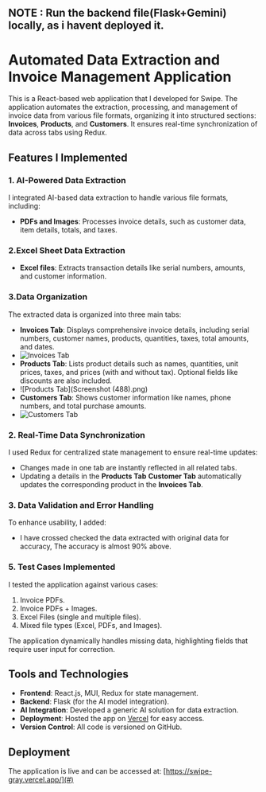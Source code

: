 ## NOTE : Run the backend file(Flask+Gemini) locally, as i havent deployed it. 

# Automated Data Extraction and Invoice Management Application

This is a React-based web application that I developed for Swipe. The application automates the extraction, processing, and management of invoice data from various file formats, organizing it into structured sections: **Invoices**, **Products**, and **Customers**. It ensures real-time synchronization of data across tabs using Redux.

## Features I Implemented

### 1. AI-Powered Data Extraction
I integrated AI-based data extraction to handle various file formats, including:

- **PDFs and Images**: Processes invoice details, such as customer data, item details, totals, and taxes.

### 2.Excel Sheet Data Extraction
- **Excel files**: Extracts transaction details like serial numbers, amounts, and customer information.
### 3.Data Organization
The extracted data is organized into three main tabs:
- **Invoices Tab**: Displays comprehensive invoice details, including serial numbers, customer names, products, quantities, taxes, total amounts, and dates.
- ![Invoices Tab]([path/to/image-invoices-tab.png](https://github.com/Rohithchowk/swipe/blob/main/Screenshot%20(489).png?raw=true))
- **Products Tab**: Lists product details such as names, quantities, unit prices, taxes, and prices (with and without tax). Optional fields like discounts are also included.
- ![Products Tab](Screenshot (488).png)
- **Customers Tab**: Shows customer information like names, phone numbers, and total purchase amounts.
- ![Customers Tab](path/to/image-invoices-tab.png)

### 2. Real-Time Data Synchronization
I used Redux for centralized state management to ensure real-time updates:
- Changes made in one tab are instantly reflected in all related tabs.
-  Updating a details in the **Products Tab** **Customer Tab** automatically updates the corresponding product in the **Invoices Tab**.

### 3. Data Validation and Error Handling
To enhance usability, I added:
- I have crossed checked the data extracted with original data for accuracy, The accuracy is almost 90% above.
  

### 5. Test Cases Implemented
I tested the application against various cases:
1. Invoice PDFs.
2. Invoice PDFs + Images.
3. Excel Files (single and multiple files).
4. Mixed file types (Excel, PDFs, and Images).

The application dynamically handles missing data, highlighting fields that require user input for correction.

## Tools and Technologies
- **Frontend**: React.js, MUI, Redux for state management.
- **Backend**: Flask (for the AI model integration).
- **AI Integration**: Developed a generic AI solution for data extraction.
- **Deployment**: Hosted the app on [Vercel](https://swipe-gray.vercel.app) for easy access.
- **Version Control**: All code is versioned on GitHub.

## Deployment
The application is live and can be accessed at: [https://swipe-gray.vercel.app/](#)


